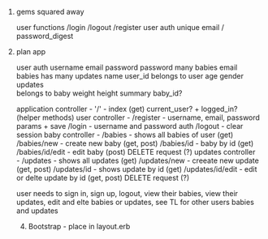 1. gems squared away 

    user functions
        /login
        /logout
        /register
    user auth 
        unique email / password_digest 

2. plan app 

    user 
        auth                    username 
        email password          password 
        many babies             email 
    babies 
        has many updates        name   user_id
        belongs to user         age    gender
    updates                 
        belongs to baby         weight  height
                                summary  baby_id?

    application controller - 
        '/' - index (get)
        current_user? + logged_in? (helper methods)
    user controller - 
        /register - username, email, password params + save 
        /login - username and password auth
        /logout - clear session 
    baby controller - 
        /babies - shows all babies of user  (get)
        /babies/new - create new baby  (get, post)
        /babies/id - baby by id (get)
        /babies/id/edit - edit baby  (post)
        DELETE request (?)
    updates controller - 
        /updates - shows all updates (get)
        /updates/new - creeate new update  (get, post)
        /updates/id - shows update by id (get)
        /updates/id/edit - edit or delte update by id (get, post)
        DELETE request (?)
    
    user needs to  sign in, sign up, logout, view their babies, view their updates, edit and elte babies or updates, see TL for other users babies and updates

    4. Bootstrap - 
        place in layout.erb 
        